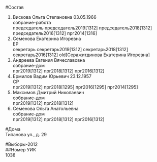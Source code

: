 #Состав  
1. Вискова Ольга Степановна 03.05.1966  
    собрание-работа  
    председатель председатель2019[1312] председатель2018[1312] председатель2016[1312] прг2014[1316]  
2. Семенова Екатерина Игоревна  
    ЕР  
    секретарь секретарь2019[1312] секретарь2018[1312] секретарь2016[1312] old[Серажитдинова Екатерина Игоревна]  
3. Андреева Евгения Вячеславовна  
    собрание-дом  
    прг2019[1312] прг2018[1312] прг2016[1312]  
4. Ермилов Вадим Юрьевич 23.12.1957  
    СР  
    прг2019[1312] прг2018[1295] прг2016[1295] прг2014[1295]  
5. Максимов Дмитрий Николаевич  
    собрание-дом  
    прг2019[1312] прг2018[1312]  
6. Семенова Ольга Анатольевна  
    собрание-дом  
    прг2019[1312] прг2018[1312] прг2016[1312]  
  
#Дома  
Типанова ул., д. 29  
  
#Выборы-2012  
##Номер УИК  
1038  
